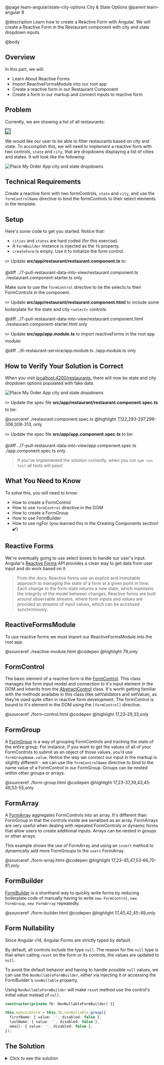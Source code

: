 @page learn-angular/state-city-options City & State Options
@parent learn-angular 8

@description Learn how to create a Reactive Form with Angular. We will create a Reactive Form in the Restaurant component with city and state dropdown inputs.

@body

## Overview

In this part, we will:

- Learn About Reactive Forms
- Import ReactiveFormsModule into our root app
- Create a reactive form in our Restaurant Component
- Create a form in our markup and connect inputs to reactive form

## Problem

Currently, we are showing a list of all restaurants:

<img src="../static/img/angular/8-state-city-options/before.png"
  style="border: solid 1px black; max-width: 320px;"/>

We would like our user to be able to filter restaurants based on city and state. To accomplish this,
we will need to implement a reactive form with two controls, `state` and `city`, that are dropdowns displaying a list of cities and states. It will look like the following:

![Place My Order App city and state dropdowns](../static/img/angular/pmo-dropdowns.gif 'Place My Order App city and state dropdowns')

## Technical Requirements

Create a reactive form with two formControls, `state` and `city`, and use the `formControlName` directive to bind the formControls to their select elements in the template.

## Setup

Here's some code to get you started. Notice that:

- `cities` and `states` are hard coded (for this exercise).
- A `FormBuilder` instance is injected as the `fb` property.
- `createForm` is empty. Use it to initialize the form control.

✏️ Update **src/app/restaurant/restaurant.component.ts** to:

@diff ../7-pull-restaurant-data-into-view/restaurant.component.ts ./restaurant.component-starter.ts only

Make sure to use the `formControl` directive to tie the selects to
their FormControls in the component.

✏️ Update **src/app/restaurant/restaurant.component.html** to include
some boilerplate for the state and city `<select>` controls:

@diff ../7-pull-restaurant-data-into-view/restaurant.component.html ./restaurant.component-starter.html only

✏️ Update **src/app/app.module.ts** to import reactiveForms in the root app module:

@diff ../6-restaurant-service/app.module.ts ./app.module.ts only

## How to Verify Your Solution is Correct

When you visit <a href="http://localhost:4200/restaurants" >localhost:4200/restaurants</a>, there will now be state and city dropdown options populated with fake data.

![Place My Order App city and state dropdowns](../static/img/angular/pmo-dropdowns.gif 'Place My Order App city and state dropdowns')

✏️ Update the spec file **src/app/restaurant/restaurant.component.spec.ts** to be:

@sourceref ./restaurant.component.spec.ts
@highlight 7,122,293-297,299-306,308-313, only

✏️ Update the spec file **src/app/app.component.spec.ts** to be:

@diff ../7-pull-restaurant-data-into-view/app.component.spec.ts ./app.component.spec.ts only

> If you've implemented the solution correctly, when you run `npm run test` all tests will pass!

## What You Need to Know

To solve this, you will need to know:

- How to create a FormControl
- How to use `formControl` directive in the DOM
- How to create a FormGroup
- How to use FormBuilder
- How to use ngFor (you learned this in the Creating Components section! ✔️)

## Reactive Forms

We're eventually going to use select boxes to handle our user's input. Angular's <a href="https://angular.io/guide/reactive-forms" >Reactive Forms</a> API provides a clean way to get data from user input and do work based on it.

> From the docs: Reactive forms use an explicit and immutable approach to managing the state of a form at a given point in time. Each change to the form state returns a new state, which maintains the integrity of the model between changes. Reactive forms are built around observable streams, where form inputs and values are provided as streams of input values, which can be accessed synchronously.

## ReactiveFormsModule

To use reactive forms we must import our ReactiveFormsModule into the root app.

@sourceref ./reactive-module.html
@codepen
@highlight 79,only

## FormControl

The basic element of a reactive form is the <a href="https://angular.io/api/forms/FormControl" >FormControl</a>. This class manages the form input model and connection to it's input element in the DOM and inherits from the <a href="https://angular.io/api/forms/AbstractControl" >AbstractControl</a>
class. It's worth getting familiar with the methods available in this class (like setValidators and setValue), as they're used quite often in reactive form development. The formControl is bound to it's element in the DOM using the `[formControl]` directive.

@sourceref ./form-control.html
@codepen
@highlight 17,23-29,33,only

## FormGroup

A <a href="https://angular.io/api/forms/FormGroup" >FormGroup</a> is a way of grouping FormControls and tracking the state of the entire group. For instance, if you want to get the values of all of your FormControls to submit as an object of those values, you'd use `formGroupName.value`. Notice the way we connect our input in the markup is slightly different - we can use the `formControlName` directive to bind to the name value of a FormControl in our FormGroup. Groups can be nested within other groups or arrays.

@sourceref ./form-group.html
@codepen
@highlight 17,23-37,39,43,45-49,53-55,only

## FormArray

A <a href="https://angular.io/api/forms/FormArray" >FormArray</a> aggregates FormControls into an array. It's different than FormGroup in that the controls inside are serialized as an array. FormArrays are very useful when dealing with repeated FormControls or dynamic forms that allow users to create additional inputs. Arrays can be nested in groups or other arrays.

This example shows the use of FormArray and using an `insert` method to dynamically add more FormGroups to the `users` FormArray.

@sourceref ./form-array.html
@codepen
@highlight 17,23-45,47,53-66,70-81,only

## FormBuilder

<a href="https://angular.io/api/forms/FormBuilder">FormBuilder</a> is a shorthand way to quickly write forms by reducing boilerplate code of manually having to write `new FormControl`, `new FormGroup`, `new FormArray` repeatedly.

@sourceref ./form-builder.html
@codepen
@highlight 17,40,42,45-49,only

## Form Nullability

Since Angular v14, Angular Forms are strictly typed by default.

By default, all controls include the type `null`. The reason for the `null` type is that when calling `reset` on the form or its controls, the values are updated to `null`.

To avoid the default behavior and having to handle possible `null` values, we can use the `NonNullableFormBuilder`, either via injecting it or accessing the FormBuilder's `nonNullable` property.

Using `NonNullableFormBuilder` will make `reset` method use the control's initial value instead of `null`.

```typescript
constructor(private fb: NonNullableFormBuilder) {}
```

```typescript
this.myQuickForm = this.fb.nonNullable.group({
  firstName: { value: '', disabled: false },
  lastName: { value: '', disabled: false },
  email: { value: '', disabled: false },
});
```

## The Solution

<details>
<summary>Click to see the solution</summary>
✏️ Update **src/app/restaurant/restaurant.component.ts** to:

@sourceref ./restaurant.component.ts
@highlight 53-62

✏️ Update **src/app/restaurant/restaurant.component.html** to:

@sourceref ./restaurant.component.html
@highlight 6,10-12,18,22-24,only

</details>
